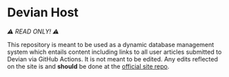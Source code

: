 # Devian Host

*⚠ READ ONLY! ⚠*

This repository is meant to be used as a dynamic database management system which entails content including links to all user articles submitted to Devian via GitHub Actions. It is not meant to be edited. Any edits reflected on the site is and **should** be done at the [official site repo](https://github.com/devian-apps/devian).
